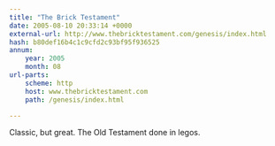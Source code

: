 ```yaml
---
title: "The Brick Testament"
date: 2005-08-10 20:33:14 +0000
external-url: http://www.thebricktestament.com/genesis/index.html
hash: b80def16b4c1c9cfd2c93bf95f936525
annum:
    year: 2005
    month: 08
url-parts:
    scheme: http
    host: www.thebricktestament.com
    path: /genesis/index.html

---
```


Classic, but great. The Old Testament done in legos.
